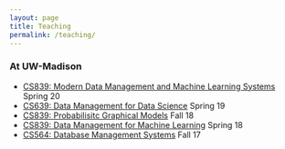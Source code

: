 ```yaml
---
layout: page
title: Teaching
permalink: /teaching/
---
```


### At UW-Madison
* [CS839: Modern Data Management and Machine Learning Systems](https://thodrek.github.io/cs839_sp20/) Spring 20
* [CS639: Data Management for Data Science](https://thodrek.github.io/cs639_spring19/) Spring 19
* [CS839: Probabilisitc Graphical Models](https://thodrek.github.io/CS839_fall18/) Fall 18
* [CS839: Data Management for Machine Learning](https://thodrek.github.io/CS839_spring18/) Spring 18
* [CS564: Database Management Systems](https://thodrek.github.io/cs564-fall17/) Fall 17
